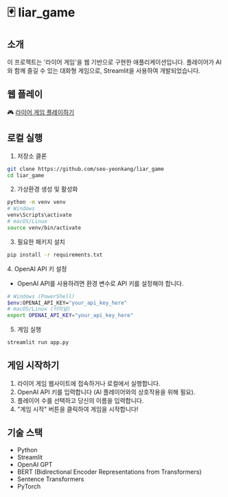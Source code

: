 # 🃏 liar_game

## 소개
이 프로젝트는 '라이어 게임'을 웹 기반으로 구현한 애플리케이션입니다. 플레이어가 AI와 함께 즐길 수 있는 대화형 게임으로, Streamlit을 사용하여 개발되었습니다.

## 웹 플레이
🎮 [라이어 게임 플레이하기](https://kubig-nlpteam1-liargame.streamlit.app/)

## 로컬 실행

1. 저장소 클론
```bash
git clone https://github.com/seo-yeonkang/liar_game
cd liar_game
```
2. 가상환경 생성 및 활성화
```bash
python -m venv venv
# Windows
venv\Scripts\activate
# macOS/Linux
source venv/bin/activate
```
3. 필요한 패키지 설치
```bash
pip install -r requirements.txt
```
4️. OpenAI API 키 설정
- OpenAI API를 사용하려면 환경 변수로 API 키를 설정해야 합니다.
```bash
# Windows (PowerShell)
$env:OPENAI_API_KEY="your_api_key_here"
# macOS/Linux (터미널)
export OPENAI_API_KEY="your_api_key_here"
```
5. 게임 실행
```bash
streamlit run app.py
```



## 게임 시작하기
1. 라이어 게임 웹사이트에 접속하거나 로컬에서 실행합니다.
2. OpenAI API 키를 입력합니다 (AI 플레이어와의 상호작용을 위해 필요).
3. 플레이어 수를 선택하고 당신의 이름을 입력합니다.
4. "게임 시작" 버튼을 클릭하여 게임을 시작합니다!

## 기술 스택
- Python
- Streamlit
- OpenAI GPT
- BERT (Bidirectional Encoder Representations from Transformers)
- Sentence Transformers
- PyTorch
